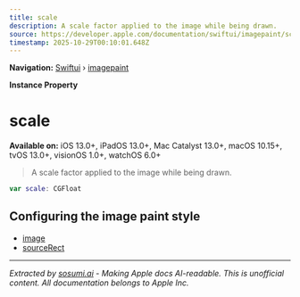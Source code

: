 ```yaml
---
title: scale
description: A scale factor applied to the image while being drawn.
source: https://developer.apple.com/documentation/swiftui/imagepaint/scale
timestamp: 2025-10-29T00:10:01.648Z
---
```


**Navigation:** [Swiftui](/documentation/swiftui) › [imagepaint](/documentation/swiftui/imagepaint)

**Instance Property**

# scale

**Available on:** iOS 13.0+, iPadOS 13.0+, Mac Catalyst 13.0+, macOS 10.15+, tvOS 13.0+, visionOS 1.0+, watchOS 6.0+

> A scale factor applied to the image while being drawn.

```swift
var scale: CGFloat
```

## Configuring the image paint style

- [image](/documentation/swiftui/imagepaint/image)
- [sourceRect](/documentation/swiftui/imagepaint/sourcerect)

---

*Extracted by [sosumi.ai](https://sosumi.ai) - Making Apple docs AI-readable.*
*This is unofficial content. All documentation belongs to Apple Inc.*
